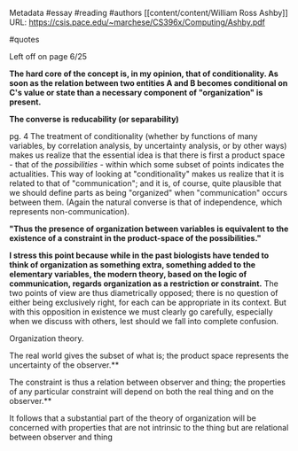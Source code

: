 Metadata
#essay 
#reading 
#authors 
	[[content/content/William Ross Ashby]]
URL:
https://csis.pace.edu/~marchese/CS396x/Computing/Ashby.pdf

#quotes 



Left off on page 6/25

**The hard core of the concept is, in my opinion, that of conditionality. As soon as the relation between two entities A and B becomes conditional on C's value or state than a necessary component of "organization" is present.**

**The converse is reducability (or separability)**

pg. 4
The treatment of conditionality (whether by functions of many variables, by correlation analysis, by uncertainty analysis, or by other ways) makes us realize that the essential idea is that there is first a product space - that of the *possibilities* - within which some subset of points indicates the actualities. This way of looking at "conditionality" makes us realize that it is related to that of "communication"; and it is, of course, quite plausible that we should define parts as being "organized" when "communication" occurs between them. (Again the natural converse is that of independence, which represents non-communication).

**"Thus the presence of organization between variables is equivalent to the existence of a constraint in the product-space of the possibilities."**

**I stress this point because while in the past biologists have tended to think of organization as something extra, something added to the elementary variables, the modern theory, based on the logic of communication, regards organization as a restriction or constraint.** The two points of view are thus diametrically opposed; there is no question of either being exclusively right, for each can be appropriate in its context. But with this opposition in existence we must clearly go carefully, especially when we discuss with others, lest should we fall into complete confusion. 

Organization theory. 

The real world gives the subset of what is; the product space represents the uncertainty of the observer.** 

The constraint is thus a relation between observer and thing; the properties of any particular constraint will depend on both the real thing and on the observer.** 

It follows that a substantial part of the theory of organization will be concerned with properties that are not intrinsic to the thing but are relational between observer and thing


